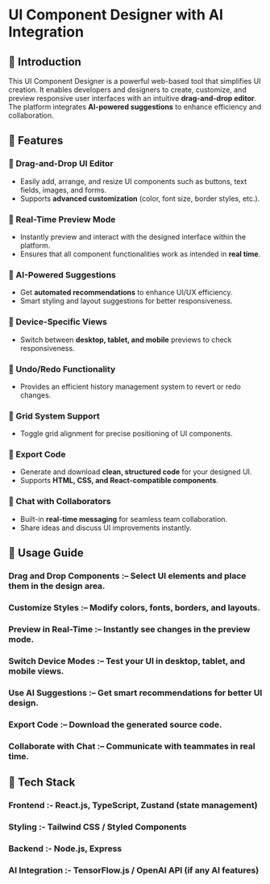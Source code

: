 # UI Component Designer with AI Integration 

## 🚀 Introduction  
This UI Component Designer is a powerful web-based tool that simplifies UI creation. It enables developers and designers to create, customize, and preview responsive user interfaces with an intuitive **drag-and-drop editor**. The platform integrates **AI-powered suggestions** to enhance efficiency and collaboration.  

## 🌟 Features  

### 🔹 Drag-and-Drop UI Editor  
- Easily add, arrange, and resize UI components such as buttons, text fields, images, and forms.  
- Supports **advanced customization** (color, font size, border styles, etc.).  

### 🔹 Real-Time Preview Mode  
- Instantly preview and interact with the designed interface within the platform.  
- Ensures that all component functionalities work as intended in **real time**.  

### 🔹 AI-Powered Suggestions  
- Get **automated recommendations** to enhance UI/UX efficiency.  
- Smart styling and layout suggestions for better responsiveness.  

### 🔹 Device-Specific Views  
- Switch between **desktop, tablet, and mobile** previews to check responsiveness.  

### 🔹 Undo/Redo Functionality  
- Provides an efficient history management system to revert or redo changes.  

### 🔹 Grid System Support  
- Toggle grid alignment for precise positioning of UI components.  

### 🔹 Export Code  
- Generate and download **clean, structured code** for your designed UI.  
- Supports **HTML, CSS, and React-compatible components**.  

### 🔹 Chat with Collaborators  
- Built-in **real-time messaging** for seamless team collaboration.  
- Share ideas and discuss UI improvements instantly.  


## 📌 Usage Guide
### Drag and Drop Components :– Select UI elements and place them in the design area.<br>
### Customize Styles :– Modify colors, fonts, borders, and layouts.<br>
### Preview in Real-Time :– Instantly see changes in the preview mode.<br>
### Switch Device Modes :– Test your UI in desktop, tablet, and mobile views.<br>
### Use AI Suggestions :– Get smart recommendations for better UI design.<br>
### Export Code :– Download the generated source code.<br>
### Collaborate with Chat :– Communicate with teammates in real time.<br>


## 📌 Tech Stack
### Frontend :- React.js, TypeScript, Zustand (state management)<br>
### Styling :- Tailwind CSS / Styled Components<br>
### Backend :- Node.js, Express<br>
### AI Integration :- TensorFlow.js / OpenAI API (if any AI features)<br>
